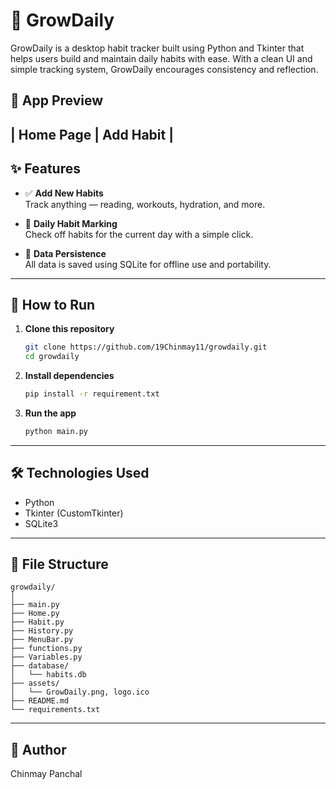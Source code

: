 
# 🌱 GrowDaily

GrowDaily is a desktop habit tracker built using Python and Tkinter that helps users build and maintain daily habits with ease. With a clean UI and simple tracking system, GrowDaily encourages consistency and reflection.

## 📸 App Preview

| Home Page | Add Habit |
---

## ✨ Features

- ✅ **Add New Habits**  
  Track anything — reading, workouts, hydration, and more.

- 📅 **Daily Habit Marking**  
  Check off habits for the current day with a simple click.

- 💾 **Data Persistence**  
  All data is saved using SQLite for offline use and portability.

---

## 🚀 How to Run

1. **Clone this repository**
   ```bash
   git clone https://github.com/19Chinmay11/growdaily.git
   cd growdaily
   ```

2. **Install dependencies**
   ```bash
   pip install -r requirement.txt
   ```

3. **Run the app**
   ```bash
   python main.py
   ```

---

## 🛠 Technologies Used

- Python
- Tkinter (CustomTkinter)
- SQLite3

---

## 📂 File Structure

```
growdaily/
│
├── main.py
├── Home.py
├── Habit.py
├── History.py
├── MenuBar.py
├── functions.py
├── Variables.py
├── database/
│   └── habits.db
├── assets/
│   └── GrowDaily.png, logo.ico
├── README.md
└── requirements.txt
```

---

## 👤 Author

Chinmay Panchal
